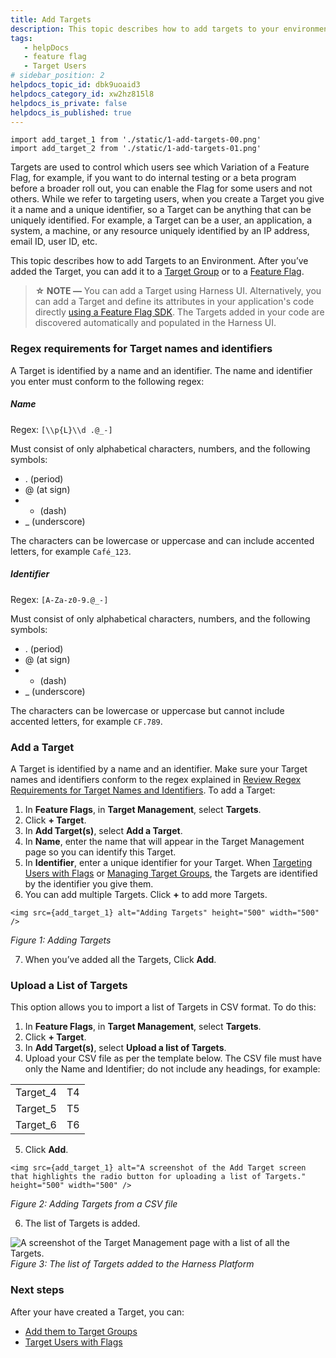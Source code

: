```yaml
---
title: Add Targets
description: This topic describes how to add targets to your environment.
tags: 
   - helpDocs
   - feature flag
   - Target Users
# sidebar_position: 2
helpdocs_topic_id: dbk9uoaid3
helpdocs_category_id: xw2hz815l8
helpdocs_is_private: false
helpdocs_is_published: true
---
```


```mdx-code-block
import add_target_1 from './static/1-add-targets-00.png'
import add_target_2 from './static/1-add-targets-01.png'
```

Targets are used to control which users see which Variation of a Feature Flag, for example, if you want to do internal testing or a beta program before a broader roll out, you can enable the Flag for some users and not others. While we refer to targeting users, when you create a Target you give it a name and a unique identifier, so a Target can be anything that can be uniquely identified. For example, a Target can be a user, an application, a system, a machine, or any resource uniquely identified by an IP address, email ID, user ID, etc.


This topic describes how to add Targets to an Environment. After you’ve added the Target, you can add it to a [Target Group](2-add-target-groups.md) or to a [Feature Flag](3-targeting-users-with-flags.md). 


> **☆ NOTE —** You can add a Target using Harness UI. Alternatively, you can add a Target and define its attributes in your application's code directly [using a Feature Flag SDK](docs/category/use-feature-flag-sdks). The Targets added in your code are discovered automatically and populated in the Harness UI.

### Regex requirements for Target names and identifiers


A Target is identified by a name and an identifier. The name and identifier you enter must conform to the following regex:


##### **Name**


Regex: `[\\p{L}\\d .@_-]`


Must consist of only alphabetical characters, numbers, and the following symbols: 


* . (period)
* @ (at sign)
* - (dash)
* \_ (underscore)


The characters can be lowercase or uppercase and can include accented letters, for example `Café_123`.


##### **Identifier**


Regex: `[A-Za-z0-9.@_-]`


Must consist of only alphabetical characters, numbers, and the following symbols: 


* . (period)
* @ (at sign)
* - (dash)
* \_ (underscore)


The characters can be lowercase or uppercase but cannot include accented letters, for example `CF.789`.


### Add a Target


A Target is identified by a name and an identifier. Make sure your Target names and identifiers conform to the regex explained in [Review Regex Requirements for Target Names and Identifiers](1-add-targets.md#review-regex-requirements-for-target-names-and-identifiers).
To add a Target:


1. In **Feature Flags**, in **Target Management**, select **Targets**.
2. Click **+ Target**.
3. In **Add Target(s)**, select **Add a Target**.
4. In **Name**, enter the name that will appear in the Target Management page so you can identify this Target.
5. In **Identifier**, enter a unique identifier for your Target. When [Targeting Users with Flags](3-targeting-users-with-flags.md) or [Managing Target Groups](2-add-target-groups.md), the Targets are identified by the identifier you give them.
6. You can add multiple Targets. Click **+** to add more Targets.

```mdx-code-block
<img src={add_target_1} alt="Adding Targets" height="500" width="500" />
```

*Figure 1: Adding Targets*


7. When you’ve added all the Targets, Click **Add**.


### Upload a List of Targets


This option allows you to import a list of Targets in CSV format. To do this:


1. In **Feature Flags**, in **Target Management**, select **Targets**.
2. Click **+ Target**.
3. In **Add Target(s)**, select **Upload a list of Targets**.
4. Upload your CSV file as per the template below. The CSV file must have only the Name and Identifier; do not include any headings, for example:




| | | 
| --- | --- |
| Target\_4 | T4 |
| Target\_5 | T5 |
| Target\_6 | T6 |


5. Click **Add**.

```mdx-code-block
<img src={add_target_1} alt="A screenshot of the Add Target screen that highlights the radio button for uploading a list of Targets." height="500" width="500" />
``` 
*Figure 2: Adding Targets from a CSV file*


6. The list of Targets is added.


![A screenshot of the Target Management page with a list of all the Targets.](./static/1-add-targets-02.png)
*Figure 3: The list of Targets added to the Harness Platform*


### Next steps


After your have created a Target, you can:


* [Add them to Target Groups](2-add-target-groups.md)
* [Target Users with Flags](3-targeting-users-with-flags.md)


